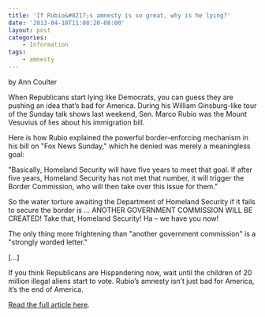 ```yaml
---
title: 'If Rubio&#8217;s amnesty is so great, why is he lying?'
date: '2013-04-18T11:08:20-08:00'
layout: post
categories:
    - Information
tags:
    - amnesty
---
```


by Ann Coulter

When Republicans start lying like Democrats, you can guess they are pushing an idea that’s bad for America. During his William Ginsburg-like tour of the Sunday talk shows last weekend, Sen. Marco Rubio was the Mount Vesuvius of lies about his immigration bill.  
  
Here is how Rubio explained the powerful border-enforcing mechanism in his bill on "Fox News Sunday," which he denied was merely a meaningless goal:

"Basically, Homeland Security will have five years to meet that goal. If after five years, Homeland Security has not met that number, it will trigger the Border Commission, who will then take over this issue for them."

So the water torture awaiting the Department of Homeland Security if it fails to secure the border is ... ANOTHER GOVERNMENT COMMISSION WILL BE CREATED! Take that, Homeland Security! Ha – we have you now!

The only thing more frightening than "another government commission" is a "strongly worded letter."

\[...\]

If you think Republicans are Hispandering now, wait until the children of 20 million illegal aliens start to vote. Rubio’s amnesty isn’t just bad for America, it’s the end of America.

[Read the full article here](https://www.wnd.com/2013/04/if-rubios-amnesty-is-so-great-why-is-he-lying/#Q1HuJkZ6J9kEcsqI.99).